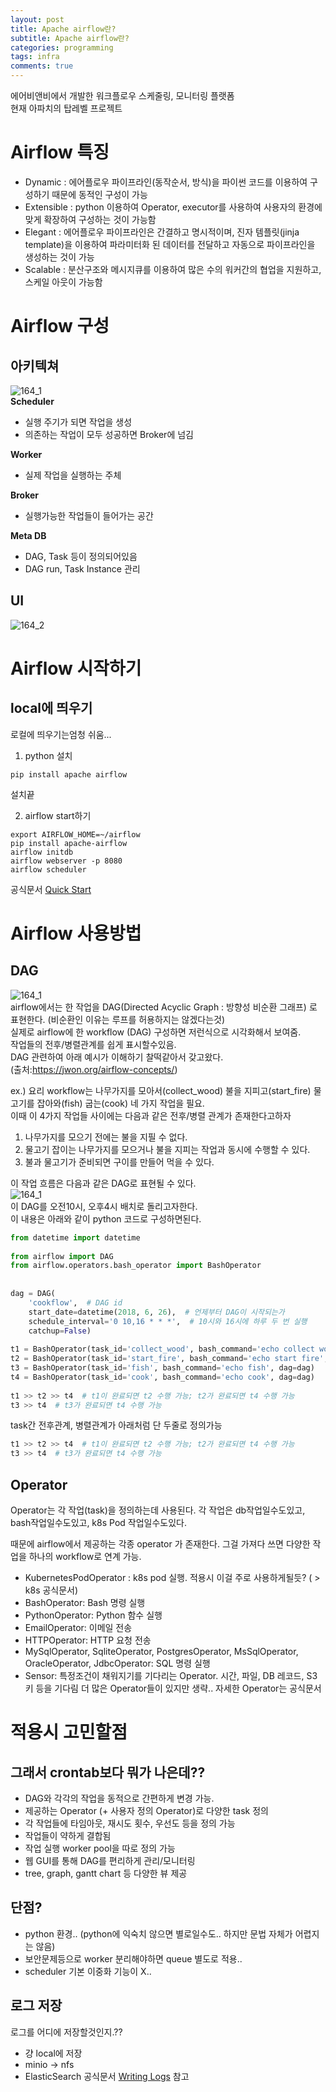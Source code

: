 ```yaml
---
layout: post
title: Apache airflow란?
subtitle: Apache airflow란?
categories: programming
tags: infra
comments: true
---
```


에어비앤비에서 개발한 워크플로우 스케줄링, 모니터링 플랫폼  
현재 아파치의 탑레벨 프로젝트

# Airflow 특징
- Dynamic : 에어플로우 파이프라인(동작순서, 방식)을 파이썬 코드를 이용하여 구성하기 때문에 동적인 구성이 가능
- Extensible : python 이용하여 Operator, executor를 사용하여 사용자의 환경에 맞게 확장하여 구성하는 것이 가능함
- Elegant : 에어플로우 파이프라인은 간결하고 명시적이며, 진자 템플릿(jinja template)을 이용하여 파라미터화 된 데이터를 전달하고 자동으로 파이프라인을 생성하는 것이 가능
- Scalable : 분산구조와 메시지큐를 이용하여 많은 수의 워커간의 협업을 지원하고, 스케일 아웃이 가능함


# Airflow 구성
## 아키텍쳐
![164_1](https://github.com/berrrrr/berrrrr.github.io/blob/master/_images/164_4.png?raw=true)  
**Scheduler**  
- 실행 주기가 되면 작업을 생성
- 의존하는 작업이 모두 성공하면 Broker에 넘김

**Worker**  
- 실제 작업을 실행하는 주체

**Broker**  
- 실행가능한 작업들이 들어가는 공간

**Meta DB**
- DAG, Task 등이 정의되어있음
- DAG run, Task Instance 관리

## UI  
![164_2](https://github.com/berrrrr/berrrrr.github.io/blob/master/_images/164_3.png?raw=true)  

# Airflow 시작하기
## local에 띄우기
로컬에 띄우기는엄청 쉬움...

1. python 설치 

```
pip install apache airflow 
```
설치끝

2. airflow start하기  

```
export AIRFLOW_HOME=~/airflow
pip install apache-airflow
airflow initdb
airflow webserver -p 8080
airflow scheduler
```

공식문서 [Quick Start](https://airflow.apache.org/docs/stable/start.html)


# Airflow 사용방법
## DAG  
![164_1](https://github.com/berrrrr/berrrrr.github.io/blob/master/_images/164_2.png?raw=true)  
airflow에서는 한 작업을 DAG(Directed Acyclic Graph : 방향성 비순환 그래프) 로 표현한다. (비순환인 이유는 루프를 허용하지는 않겠다는것)  
실제로 airflow에 한 workflow (DAG) 구성하면 저런식으로 시각화해서 보여줌.  
작업들의 전후/병렬관계를 쉽게 표시할수있음.  
DAG 관련하여 아래 예시가 이해하기 찰떡같아서 갖고왔다.  
(출처:https://jwon.org/airflow-concepts/)  

ex.) 요리 workflow는 나무가지를 모아서(collect_wood) 불을 지피고(start_fire) 물고기를 잡아와(fish) 굽는(cook) 네 가지 작업을 필요.  
이때 이 4가지 작업들 사이에는 다음과 같은 전후/병렬 관계가 존재한다고하자  
1. 나무가지를 모으기 전에는 불을 지필 수 없다.
2. 물고기 잡이는 나무가지를 모으거나 불을 지피는 작업과 동시에 수행할 수 있다.
3. 불과 물고기가 준비되면 구이를 만들어 먹을 수 있다. 

이 작업 흐름은 다음과 같은 DAG로 표현될 수 있다.    
![164_1](https://github.com/berrrrr/berrrrr.github.io/blob/master/_images/164_1.png?raw=true)  
이 DAG를 오전10시, 오후4시 배치로 돌리고자한다.  
이 내용은 아래와 같이 python 코드로 구성하면된다.  
```python
from datetime import datetime
 
from airflow import DAG
from airflow.operators.bash_operator import BashOperator
 
 
dag = DAG(
    'cookflow',  # DAG id
    start_date=datetime(2018, 6, 26),  # 언제부터 DAG이 시작되는가
    schedule_interval='0 10,16 * * *',  # 10시와 16시에 하루 두 번 실행
    catchup=False)
 
t1 = BashOperator(task_id='collect_wood', bash_command='echo collect wood', dag=dag)
t2 = BashOperator(task_id='start_fire', bash_command='echo start fire', dag=dag)
t3 = BashOperator(task_id='fish', bash_command='echo fish', dag=dag)
t4 = BashOperator(task_id='cook', bash_command='echo cook', dag=dag)
 
t1 >> t2 >> t4  # t1이 완료되면 t2 수행 가능; t2가 완료되면 t4 수행 가능
t3 >> t4  # t3가 완료되면 t4 수행 가능
```

task간 전후관계, 병렬관계가 아래처럼 단 두줄로 정의가능 
```python
t1 >> t2 >> t4  # t1이 완료되면 t2 수행 가능; t2가 완료되면 t4 수행 가능
t3 >> t4  # t3가 완료되면 t4 수행 가능
```

## Operator
Operator는 각 작업(task)을 정의하는데 사용된다. 각 작업은 db작업일수도있고, bash작업일수도있고, k8s Pod 작업일수도있다.  

때문에 airflow에서 제공하는 각종 operator 가 존재한다. 그걸 가져다 쓰면 다양한 작업을 하나의 workflow로 연계 가능.  

- KubernetesPodOperator : k8s pod 실행. 적용시 이걸 주로 사용하게될듯? ( > k8s 공식문서) 
- BashOperator: Bash 명령 실행
- PythonOperator: Python 함수 실행
- EmailOperator: 이메일 전송
- HTTPOperator: HTTP 요청 전송
- MySqlOperator, SqliteOperator, PostgresOperator, MsSqlOperator, OracleOperator, JdbcOperator: SQL 명령 실행
- Sensor: 특정조건이 채워지기를 기다리는 Operator. 시간, 파일, DB 레코드, S3 키 등을 기다림
더 많은 Operator들이 있지만 생략.. 자세한 Operator는 공식문서



# 적용시 고민할점
## 그래서 crontab보다 뭐가 나은데??
- DAG와 각각의 작업을 동적으로 간편하게 변경 가능.  
- 제공하는 Operator (+ 사용자 정의 Operator)로 다양한 task 정의
- 각 작업들에 타임아웃, 재시도 횟수, 우선도 등을 정의 가능
- 작업들이 약하게 결합됨
- 작업 실행 worker pool을 따로 정의 가능
- 웹 GUI를 통해 DAG를 편리하게 관리/모니터링
- tree, graph, gantt chart 등 다양한 뷰 제공

## 단점?
- python 환경.. (python에 익숙치 않으면 별로일수도.. 하지만 문법 자체가 어렵지는 않음)
- 보안문제등으로 worker 분리해야하면 queue 별도로 적용..
- scheduler 기본 이중화 기능이 X.. 

## 로그 저장
로그를 어디에 저장할것인지.?? 
- 걍 local에 저장
- minio → nfs
- ElasticSearch 
공식문서 [Writing Logs](https://airflow.apache.org/docs/stable/howto/write-logs.html?highlight=log) 참고 

